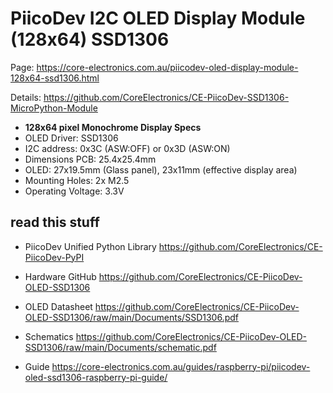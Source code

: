 # PiicoDev I2C OLED Display Module (128x64) SSD1306

Page: <https://core-electronics.com.au/piicodev-oled-display-module-128x64-ssd1306.html>

Details: <https://github.com/CoreElectronics/CE-PiicoDev-SSD1306-MicroPython-Module>


- **128x64 pixel Monochrome Display Specs**
- OLED Driver: SSD1306
- I2C address: 0x3C (ASW:OFF) or 0x3D (ASW:ON)
- Dimensions PCB: 25.4x25.4mm
- OLED: 27x19.5mm (Glass panel), 23x11mm (effective display area)
- Mounting Holes: 2x M2.5
- Operating Voltage: 3.3V


## read this stuff

- PiicoDev Unified Python Library
<https://github.com/CoreElectronics/CE-PiicoDev-PyPI>

- Hardware GitHub
<https://github.com/CoreElectronics/CE-PiicoDev-OLED-SSD1306>

- OLED Datasheet
<https://github.com/CoreElectronics/CE-PiicoDev-OLED-SSD1306/raw/main/Documents/SSD1306.pdf>

- Schematics
<https://github.com/CoreElectronics/CE-PiicoDev-OLED-SSD1306/raw/main/Documents/schematic.pdf>

- Guide
<https://core-electronics.com.au/guides/raspberry-pi/piicodev-oled-ssd1306-raspberry-pi-guide/>




